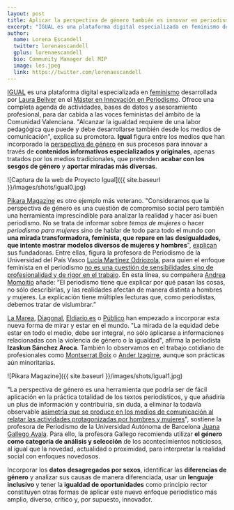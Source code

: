 ```yaml
---
layout: post
title: Aplicar la perspectiva de género también es innovar en periodismo
excerpt: "IGUAL es una plataforma digital especializada en feminismo desarrollada por Laura Bellver en el Máster en Innovación en Periodismo. Ofrece una completa agenda de actividades, bases de datos y asesoramiento profesional, para dar cabida a las voces feministas del ámbito de la Comunidad Valenciana. 'Alcanzar la igualdad requiere de una labor pedagógica que puede y debe desarrollarse también desde los medios de comunicación, explica su promotora. Igual figura entre los medios que han incorporado la perspectiva de género en sus procesos para innovar a través de contenidos informativos especializados y originales, apenas tratados por los medios tradicionales, que pretenden acabar con los sesgos de género y aportar miradas más diversas."
author:
  name: Lorena Escandell
  twitter: lorenaescandell
  gplus: lorenaescandell 
  bio: Community Manager del MIP
  image: les.jpeg
  link: https://twitter.com/lorenaescandell
---
```

[IGUAL](https://proyectoigual.wordpress.com) es una plataforma digital especializada en [feminismo](https://es.wikipedia.org/wiki/Feminismo) desarrollada por [Laura Bellver](https://twitter.com/LaBellver) en el [Máster en Innovación en Periodismo](http://mip.umh.es/). Ofrece una completa agenda de actividades, bases de datos y asesoramiento profesional, para dar cabida a las voces feministas del ámbito de la Comunidad Valenciana. "Alcanzar la igualdad requiere de una labor pedagógica que puede y debe desarrollarse también desde los medios de comunicación", explica su promotora. **Igual** figura entre los medios que han incorporado la [perspectiva de género](http://lorenaescandell.blogspot.com.es/2016/09/que-significa-aplicar-la-perspectiva-de_77.html) en sus procesos para innovar a través de **contenidos informativos especializados y originales**, apenas tratados por los medios tradicionales, que pretenden **acabar con los sesgos de género** y **aportar miradas más diversas**. 

![Captura de la web de Proyecto Igual]({{ site.baseurl }}/images/shots/igual0.jpg)

[Pikara Magazine](http://www.pikaramagazine.com/) es otro ejemplo más veterano. "Consideramos que la perspectiva de género es una cuestión de compromiso social pero también una herramienta imprescindible para analizar la realidad y hacer así buen periodismo. No se trata de informar sobre *temas de mujeres* o hacer *periodismo para mujeres* sino de hablar de todo para todo el mundo con **una mirada transformadora, feminista, que repare en las desigualdades, que intente mostrar modelos diversos de mujeres y hombres**", [explican](http://www.pikaramagazine.com/por-que-pikara-2/) sus fundadoras. Entre ellas, figura la profesora de Periodismo de la Universidad del País Vasco [Lucía Martínez Odriozola](https://twitter.com/MomoDice), para quien el enfoque feminista en el periodismo [no es una cuestión de sensibilidades sino de profesionalidad y de rigor en el trabajo](http://www.pikaramagazine.com/2014/03/incluir-la-perspectiva-de-genero-en-el-periodismo-no-es-cuestion-de-sensibilidades/). En esta línea, su compañera [Andrea Momoitio](https://twitter.com/andreamomoitio) añade: “El periodismo tiene que explicar por qué pasan las cosas, no sólo describirlas, y las realidades afectan de manera distinta a hombres y mujeres. La explicación tiene múltiples lecturas que, como periodistas, debemos tratar de vislumbrar.”

[La Marea](http://www.lamarea.com/), [Diagonal](https://www.diagonalperiodico.net/), [Eldiario.es](http://www.eldiario.es/) o [Público](http://www.publico.es/) han empezado a incorporar esta nueva forma de mirar y estar en el mundo. "La mirada de la equidad debe estar en todo el medio, debe ser integral, no sólo aplicarse a informaciones relacionadas con la violencia de género o la igualdad", afirma la periodista **Izaskun Sánchez Aroca**. También lo observamos en el trabajo cotidiano de profesionales como [Montserrat Boix](https://twitter.com/montserratboix) o [Ander Izagirre](https://twitter.com/anderiza), aunque son prácticas aún minoritarias.

![Pikara Magazine]({{ site.baseurl }}/images/shots/igual1.jpg) 

"La perspectiva de género es una herramienta que podría ser de fácil aplicación en la práctica totalidad de los textos periodísticos, y que añadiría un plus de información y contribuiría, sin duda, a eliminar la todavía observable [asimetría que se produce en los medios de comunicación al relatar las actividades protagonizadas por hombres y mujeres](http://mip.umh.es/blog/2016/02/27/representacion-mujeres-medios/)", sostiene la profesora de Periodismo de la Universidad Autónoma de Barcelona [Juana Gallego Ayala](http://juanagallego.es/). Para ello, la profesora Gallego recomienda utilizar **el género como categoría de análisis y selección** de los acontecimientos noticiosos, al igual que la novedad, actualidad o proximidad, para interpretar la realidad social con enfoques novedosos. 

Incorporar los **datos desagregados por sexos**, identificar las **diferencias de género** y analizar sus causas de manera diferenciada, usar un **lenguaje inclusivo** y tener la **igualdad de oportunidades** como principio rector constituyen otras formas de aplicar este nuevo enfoque periodístico más amplio, diverso, crítico y, por supuesto, innovador. 

